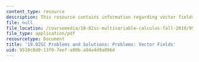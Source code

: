 ```yaml
---
content_type: resource
description: This resource contains information regarding vector fields.
file: null
file_location: /coursemedia/18-02sc-multivariable-calculus-fall-2010/9510c8d013f07eefa90ba94a4d9a096d_MIT18_02SC_pb_56_comb.pdf
file_type: application/pdf
resourcetype: Document
title: '18.02SC Problems and Solutions: Problems: Vector Fields'
uid: 9510c8d0-13f0-7eef-a90b-a94a4d9a096d
---
```

